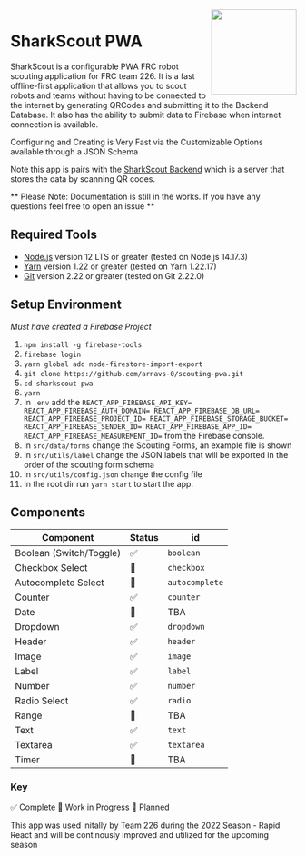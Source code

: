 <img src="https://yt3.ggpht.com/ytc/AKedOLS6CuwrrOvURWxJNMZt0KjWetOmkT6MJIP8DuGItQ=s900-c-k-c0x00ffffff-no-rj" align="right" width="150" height="150"/>

# SharkScout PWA

SharkScout is a configurable PWA FRC robot scouting application for FRC team 226. It is a fast offline-first application that allows you to scout robots and teams without having to be connected to the internet by generating QRCodes and submitting it to the Backend Database. It also has the ability to submit data to Firebase when internet connection is available.

Configuring and Creating is Very Fast via the Customizable Options available through a JSON Schema

Note this app is pairs with the [SharkScout Backend](https://github.com/arnavs-0/SharkScout-Backend) which is a server that stores the data by scanning QR codes.

** Please Note: Documentation is still in the works. If you have any questions feel free to open an issue **

## Required Tools

- [Node.js](https://nodejs.org) version 12 LTS or greater (tested on Node.js 14.17.3)
- [Yarn](https://yarnpkg.com) version 1.22 or greater (tested on Yarn 1.22.17)
- [Git](https://git-scm.com) version 2.22 or greater (tested on Git 2.22.0)

## Setup Environment

_Must have created a Firebase Project_

1. `npm install -g firebase-tools`
2. `firebase login`
3. `yarn global add node-firestore-import-export`
4. `git clone https://github.com/arnavs-0/scouting-pwa.git`
5. `cd sharkscout-pwa`
6. `yarn`
7. In `.env` add the `REACT_APP_FIREBASE_API_KEY= REACT_APP_FIREBASE_AUTH_DOMAIN= REACT_APP_FIREBASE_DB_URL= REACT_APP_FIREBASE_PROJECT_ID= REACT_APP_FIREBASE_STORAGE_BUCKET= REACT_APP_FIREBASE_SENDER_ID= REACT_APP_FIREBASE_APP_ID= REACT_APP_FIREBASE_MEASUREMENT_ID=` from the Firebase console.
8. In `src/data/forms` change the Scouting Forms, an example file is shown
9. In `src/utils/label` change the JSON labels that will be exported in the order of the scouting form schema
10. In `src/utils/config.json` change the config file
11. In the root dir run `yarn start` to start the app.

## Components

| Component          | Status | id |
|--------------------|--------|-----|
| Boolean (Switch/Toggle)  | ✅  | `boolean` |
| Checkbox Select | 🚧 | `checkbox` |
| Autocomplete Select | 🚧 | `autocomplete` |
| Counter | ✅ | `counter` |
| Date | 📝 | TBA |
| Dropdown | ✅ | `dropdown` |
| Header | ✅ | `header` |
| Image | ✅ | `image` |
| Label | ✅ | `label` |
| Number | ✅ | `number` |
| Radio Select | ✅ | `radio` |
| Range | 📝  | TBA |
| Text | ✅ | `text` |
| Textarea | ✅ | `textarea` |
| Timer | 📝 | TBA |



### Key

✅  Complete
🚧 Work in Progress
📝 Planned

This app was used initally by Team 226 during the 2022 Season - Rapid React and will be continously improved and utilized for the upcoming season
